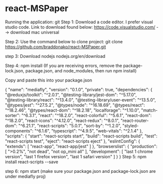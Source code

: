 # react-MSPaper

Running the application: 
git
Step 1: Download a code editor. I prefer visual studio code. Link to download found below:
https://code.visualstudio.com/ --> download mac universal

Step 2: Use the command below to clone project:
git clone https://github.com/braddonako/react-MSPaper.git


step 3: 
Download nodejs
nodejs.org/en/download

Step 4: npm install 
(If you are receiving errors, remove the package-lock.json, package.json, and node_modules, then run npm install)

Copy and paste this into your package.json

{
  "name": "mediafly",
  "version": "0.1.0",
  "private": true,
  "dependencies": {
    "@reduxjs/toolkit": "^2.0.1",
    "@testing-library/jest-dom": "^5.17.0",
    "@testing-library/react": "^13.4.0",
    "@testing-library/user-event": "^13.5.0",
    "@types/jest": "^27.5.2",
    "@types/node": "^16.18.69",
    "@types/react": "^18.2.46",
    "@types/react-dom": "^18.2.18",
    "localforage": "^1.10.0",
    "match-sorter": "^6.3.1",
    "react": "^18.2.0",
    "react-colorful": "^5.6.1",
    "react-dom": "^18.2.0",
    "react-icons": "^4.12.0",
    "react-redux": "^8.0.1",
    "react-router-dom": "^6.21.1",
    "react-scripts": "5.0.1",
    "sort-by": "^1.2.0",
    "styled-components": "^6.1.6",
    "typescript": "^4.9.5",
    "web-vitals": "^2.1.4"
  },
  "scripts": {
    "start": "react-scripts start",
    "build": "react-scripts build",
    "test": "react-scripts test",
    "eject": "react-scripts eject"
  },
  "eslintConfig": {
    "extends": [
      "react-app",
      "react-app/jest"
    ]
  },
  "browserslist": {
    "production": [
      ">0.2%",
      "not dead",
      "not op_mini all"
    ],
    "development": [
      "last 1 chrome version",
      "last 1 firefox version",
      "last 1 safari version"
    ]
  }
}
Step 5: npm install react-scripts --save

step 6: npm start (make sure your package.json and package-lock.json are under mediafly proj)

